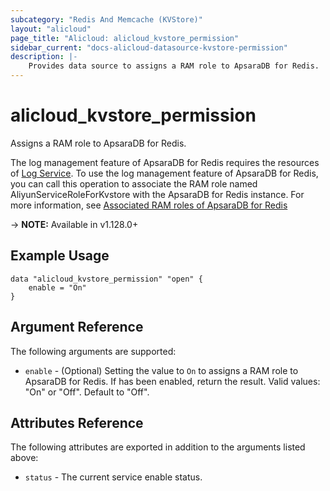 ```yaml
---
subcategory: "Redis And Memcache (KVStore)"
layout: "alicloud"
page_title: "Alicloud: alicloud_kvstore_permission"
sidebar_current: "docs-alicloud-datasource-kvstore-permission"
description: |-
    Provides data source to assigns a RAM role to ApsaraDB for Redis.
---
```


# alicloud\_kvstore\_permission

Assigns a RAM role to ApsaraDB for Redis.

The log management feature of ApsaraDB for Redis requires the resources of [Log Service](https://www.alibabacloud.com/help/doc-detail/48869.htm). 
To use the log management feature of ApsaraDB for Redis, you can call this operation to associate the RAM role named AliyunServiceRoleForKvstore with the ApsaraDB for Redis instance. 
For more information, see [Associated RAM roles of ApsaraDB for Redis](https://www.alibabacloud.com/help/doc-detail/184337.htm)

-> **NOTE:** Available in v1.128.0+

## Example Usage

```
data "alicloud_kvstore_permission" "open" {
	enable = "On"
}
```

## Argument Reference

The following arguments are supported:

* `enable` - (Optional) Setting the value to `On` to assigns a RAM role to ApsaraDB for Redis. If has been enabled, return the result. Valid values: "On" or "Off". Default to "Off".

## Attributes Reference

The following attributes are exported in addition to the arguments listed above:

* `status` - The current service enable status. 
